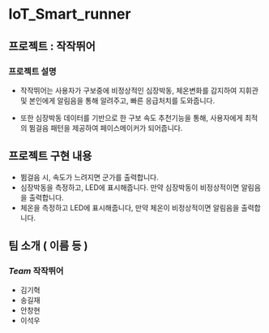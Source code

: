 # IoT_Smart_runner
## 프로젝트 : 작작뛰어
### 프로젝트 설명
  * 작작뛰어는 사용자가 구보중에 비정상적인 심장박동, 체온변화를 감지하여 지휘관 및 본인에게 알림음을 통해 알려주고, 빠른 응급처치를 도와줍니다.
  
  * 또한 심장박동 데이터를 기반으로 한 구보 속도 추천기능을 통해, 사용자에게 최적의 뜀걸음 패턴을 제공하여 페이스메이커가 되어줍니다. 


## 프로젝트 구현 내용

 * 뜀걸음 시, 속도가 느려지면 군가를 출력합니다.
 * 심장박동을 측정하고, LED에 표시해줍니다. 만약 심장박동이 비정상적이면 알림음을 출력합니다.
 * 체온을 측정하고 LED에 표시해줍니다, 만약 체온이 비정상적이면 알림음을 출력합니다.


## 팀 소개 ( 이름 등 )

### *Team* 작작뛰어

* 김기혁
* 송길재
* 안창현
* 이석우
